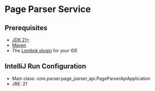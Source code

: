 # Page Parser Service

## Prerequisites
* [JDK 21+](https://www.oracle.com/technetwork/java/javase/downloads/index.html)
* [Maven](https://maven.apache.org/download.cgi)
* The [Lombok plugin](https://projectlombok.org/setup/intellij) for your IDE

## IntelliJ Run Configuration
* Main class: com.parser.page_parser_api.PageParserApiApplication
* JRE: 21